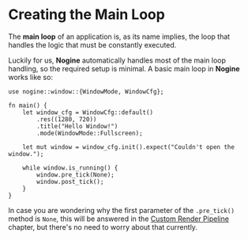 # Creating the Main Loop

The **main loop** of an application is, as its name implies, the loop that handles the logic that must be constantly executed.

Luckily for us, **Nogine** automatically handles most of the main loop handling, so the required setup is minimal. A basic main loop in **Nogine** works like so:
```rust,ignore
use nogine::window::{WindowMode, WindowCfg};

fn main() {
    let window_cfg = WindowCfg::default()
        .res((1280, 720))
        .title("Hello Window!")
        .mode(WindowMode::Fullscreen);

    let mut window = window_cfg.init().expect("Couldn't open the window.");

    while window.is_running() {
        window.pre_tick(None);
        window.post_tick();
    }
}
```

In case you are wondering why the first parameter of the `.pre_tick()` method is `None`, this will be answered in the [Custom Render Pipeline](../adv_graphics/custom_render_pipeline.md) chapter, but there's no need to worry about that currently.